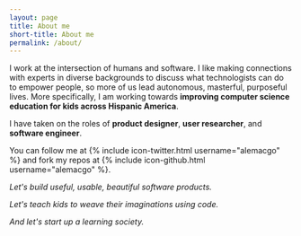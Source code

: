 ```yaml
---
layout: page
title: About me
short-title: About me
permalink: /about/
---
```


I work at the intersection of humans and software. I like making connections with experts in diverse backgrounds to discuss what technologists can do to empower people, so more of us lead autonomous, masterful, purposeful lives. More specifically, I am working towards **improving computer science education for kids across Hispanic America**.

I have taken on the roles of **product designer**, **user researcher**, and **software engineer**.

You can follow me at {% include icon-twitter.html username="alemacgo" %} and fork my repos at
{% include icon-github.html username="alemacgo" %}.

*Let's build useful, usable, beautiful software products.*

*Let's teach kids to weave their imaginations using code.*

*And let's start up a learning society.*
